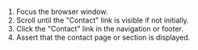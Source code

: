 1. Focus the browser window.
2. Scroll until the "Contact" link is visible if not initially.
3. Click the "Contact" link in the navigation or footer.
4. Assert that the contact page or section is displayed.